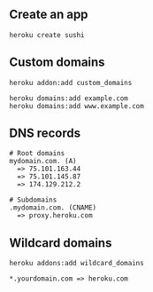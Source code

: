 
## Create an app

    heroku create sushi

## Custom domains

    heroku addon:add custom_domains

    heroku domains:add example.com
    heroku domains:add www.example.com

## DNS records

    # Root domains
    mydomain.com. (A)
      => 75.101.163.44
      => 75.101.145.87
      => 174.129.212.2

    # Subdomains
    .mydomain.com. (CNAME)
      => proxy.heroku.com

## Wildcard domains

    heroku addons:add wildcard_domains

    *.yourdomain.com => heroku.com
